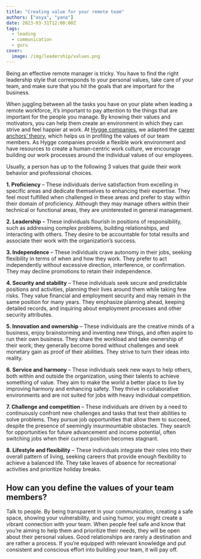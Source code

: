 ```yaml
---
title: "Creating value for your remote team"
authors: ["asya", "yana"]
date: 2023-03-31T12:00:00Z
tags:
  - leading
  - communication
  - guru
cover:
  image: /img/leadership/values.png
---
```


Being an effective remote manager is tricky. You have to find the right leadership style that corresponds to your personal values, take care of your team, and make sure that you hit the goals that are important for the business.

When juggling between all the tasks you have on your plate when leading a remote workforce, it’s important to pay attention to the things that are important for the people you manage. By knowing their values and motivators, you can help them create an environment in which they can strive and feel happier at work. At [Hygge companies](https://hygge.work/#hygge-company), we adapted the [career anchors’ theory](https://www.mindtools.com/af694e5/scheins-career-anchors), which helps us in profiling the values of our team members. As Hygge companies provide a flexible work environment and have resources to create a human-centric work culture, we encourage building our work processes around the individual values of our employees.

Usually, a person has up to the following 3 values that guide their work behavior and professional choices.

**1. Proficiency** – These individuals derive satisfaction from excelling in specific areas and dedicate themselves to enhancing their expertise. They feel most fulfilled when challenged in these areas and prefer to stay within their domain of proficiency. Although they may manage others within their technical or functional areas, they are uninterested in general management.

**2. Leadership** – These individuals flourish in positions of responsibility, such as addressing complex problems, building relationships, and interacting with others. They desire to be accountable for total results and associate their work with the organization’s success.

**3. Independence** – These individuals crave autonomy in their jobs, seeking flexibility in terms of when and how they work. They prefer to act independently without excessive direction, interference, or confirmation. They may decline promotions to retain their independence.

**4. Security and stability** – These individuals seek secure and predictable positions and activities, planning their lives around them while taking few risks. They value financial and employment security and may remain in the same position for many years. They emphasize planning ahead, keeping detailed records, and inquiring about employment processes and other security attributes.

**5. Innovation and ownership** – These individuals are the creative minds of a business, enjoy brainstorming and inventing new things, and often aspire to run their own business. They share the workload and take ownership of their work; they generally become bored without challenges and seek monetary gain as proof of their abilities. They strive to turn their ideas into reality.

**6. Service and harmony** – These individuals seek new ways to help others, both within and outside the organization, using their talents to achieve something of value. They aim to make the world a better place to live by improving harmony and enhancing safety. They thrive in collaborative environments and are not suited for jobs with heavy individual competition.

**7. Challenge and competition** – These individuals are driven by a need to continuously confront new challenges and tasks that test their abilities to solve problems. They pursue job opportunities that allow them to succeed, despite the presence of seemingly insurmountable obstacles. They search for opportunities for future advancement and income potential, often switching jobs when their current position becomes stagnant.

**8. Lifestyle and flexibility** – These individuals integrate their roles into their overall pattern of living, seeking careers that provide enough flexibility to achieve a balanced life. They take leaves of absence for recreational activities and prioritize holiday breaks.

## How can you define the values of your team members?

Talk to people. By being transparent in your communication, creating a safe space, showing your vulnerability, and using humor, you might create a vibrant connection with your team. When people feel safe and know that you’re aiming to help them and prioritize their needs, they will be open about their personal values. Good relationships are rarely a destination and are rather a process. If you’re equipped with relevant knowledge and put consistent and conscious effort into building your team, it will pay off.
